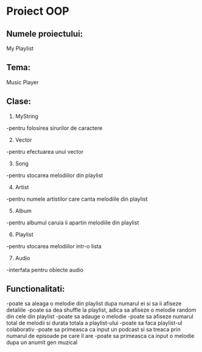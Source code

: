 # Proiect OOP

## Numele proiectului: 

My Playlist

## Tema: 

Music Player

## Clase:

1) MyString

-pentru folosirea sirurilor de caractere

2) Vector

-pentru efectuarea unui vector 

3) Song

-pentru stocarea melodiilor din playlist

4) Artist

-pentru numele artistilor care canta melodiile din playlist

5) Album

-pentru albumul caruia ii apartin melodiile din playlist

6) Playlist

-pentru stocarea melodiilor intr-o lista

7) Audio 

-interfata pentru obiecte audio

## Functionalitati:
-poate sa aleaga o melodie din playlist dupa numarul ei si sa ii afiseze detaliile
-poate sa dea shuffle la playlist, adica sa afiseze o melodie random din cele din playlist
-poate sa adauge o melodie 
-poate sa afiseze numarul total de melodii si durata totala a playlist-ului
-poate sa faca playlist-ul colaborativ
-poate sa primeasca ca input un podcast si sa treaca prin numarul de episoade pe care il are
-poate sa primeasca ca input o melodie dupa un anumit gen muzical
